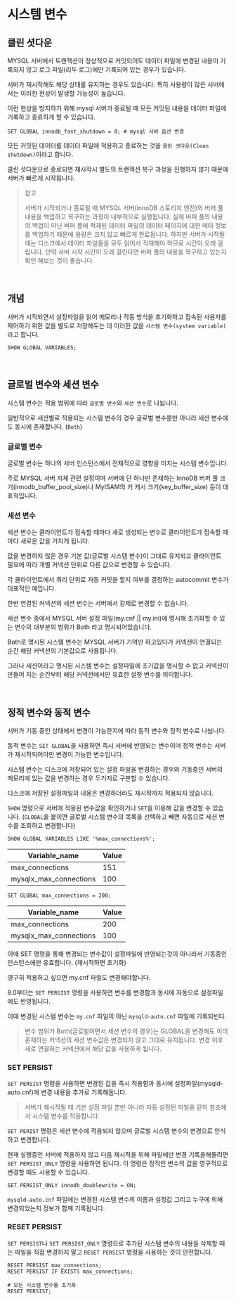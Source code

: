 # 시스템 변수

## 클린 셧다운

MYSQL 서버에서 트랜잭션이 정상적으로 커밋되어도 데이터 파일에 변경된 내용이 기록되지 않고 로그 파일(리두 로그)에만 기록되어 있는 경우가 있습니다.

서버가 재시작해도 해당 상태를 유지하는 경우도 있습니다. 특히 사용량이 많은 서버에서는 이러한 현상이 발생할 가능성이 높습니다.

이런 현상을 방지하기 위해 mysql 서버가 종료될 때 모든 커밋된 내용을 데이터 파일에 기록하고 종료하게 할 수 있습니다.

```shell
SET GLOBAL innodb_fast_shutdown = 0; # mysql 서버 옵션 변경
```

모든 커밋된 데이터를 데이터 파일에 적용하고 종료하는 것을 `클린 셧다운(Clean shutdown)`이라고 합니다.

클린 셧다운으로 종료되면 재시작시 별도의 트랜잭션 복구 과정을 진행하지 않기 때문에 서버가 빠르게 시작됩니다.

> 참고  
> 
> 서버가 시작되거나 종료될 때 MYSQL 서버(innoDB 스토리지 엔진)의 버퍼 풀 내용을 백업하고 복구하는 과정이 내부적으로 실행됩니다.
> 실제 버퍼 풀의 내용의 백업이 아닌 버퍼 풀에 적재된 데이터 파일의 데이터 페이지에 대한 메타 정보를 백업하기 때문에 용량은 크지 않고 빠르게 완료됩니다.
> 하지만 서버가 시작될 때는 디스크에서 데이터 파일들을 모두 읽어서 적재해야 하므로 시간이 오래 걸립니다.
> 만약 서버 시작 시간이 오래 걸린다면 버퍼 풀의 내용을 복구하고 있는지 확인 해보는 것이 좋습니다.

<br>

## 개념

서버가 시작되면서 설정파일을 읽어 메모리나 작동 방식을 초기화하고 
접속된 사용자를 제어하기 위한 값을 별도로 저장해두는 데 이러한 값을 `시스템 변수(system variable)`라고 합니다.

```shell
SHOW GLOBAL VARIABLES;
```

<br>

## 글로벌 변수와 세션 변수

시스템 변수는 적용 범위에 따라 `글로벌 변수`와 `세션 변수`로 나뉩니다.

일반적으로 세션별로 적용되는 시스템 변수의 경우 글로벌 변수뿐만 아니라 세션 변수에도 동시에 존재합니다. (`Both`)

### 글로벌 변수

글로벌 변수는 하나의 서버 인스턴스에서 전체적으로 영향을 미치는 시스템 변수입니다.

주로 MYSQL 서버 자체 관련 설정이며 서버에 단 하나만 존재하는 InnoDB 버퍼 풀 크기(innodb_buffer_pool_size)나 
MyISAM의 키 캐시 크기(key_buffer_size) 등이 대표적입니다.

### 세션 변수

세션 변수는 클라이언트가 접속할 때마다 새로 생성되는 변수로 클라이언트가 접속할 때마다 새로운 값을 가지게 됩니다.

값을 변경하지 않은 경우 기본 값(글로벌 시스템 변수)이 그대로 유지되고 클라이언트 필요에 따라 개별 커넥션 단위로 다른 값으로 변경할 수 있습니다.

각 클라이언트에서 쿼리 단위로 자동 커밋을 할지 여부를 결정하는 autocommit 변수가 대표적인 예입니다.

한번 연결된 커넥션의 세션 변수는 서버에서 강제로 변경할 수 없습니다.

세션 변수 중에서 MYSQL 서버 설정 파일(my.cnf || my.ini)에 명시해 초기화할 수 있는 변수의 대부분의 범위가 Both 라고 명시되어있습니다.

Both로 명시된 시스템 변수는 MYSQL 서버가 기억만 하고있다가 커넥션이 연결되는 순간 해당 커넥션의 기본값으로 사용됩니다.

그러나 세션이라고 명시된 시스템 변수는 설정파일에 초기값을 명시할 수 없고 커넥션이 만들어 지는 순간부터 해당 커넥션에서만 유효한 설정 변수를 의미합니다.

<br>

## 정적 변수와 동적 변수

서버가 기동 중인 상태에서 변경이 가능한지에 따라 동적 변수와 정적 변수로 나뉩니다.

동적 변수는 `SET GLOBAL`을 사용하면 즉시 서버에 반영되는 변수이며 정적 변수는 서버가 재시작되어야만 변경이 가능한 변수입니다.

시스템 변수는 디스크에 저장되어 있는 설정 파일을 변경하는 경우와 기동중인 서버의 메모리에 있는 값을 변경하는 경우 두가지로 구분할 수 있습니다.

디스크에 저장된 설정파일의 내용은 변경하더라도 재시작까지 적용되지 않습니다.

`SHOW` 명령으로 서버에 적용된 변수값을 확인하거나 `SET`을 이용해 값을 변경할 수 있습니다. (`GLOBAL`을 붙이면 글로벌 시스템 변수의 목록을 선택하고 빼면 자동으로 세션 변수를 조회하고 변경합니다)

```shell
SHOW GLOBAL VARIABLES LIKE '%max_connections%';
```

| Variable_name | Value |
|---------------|-------|
| max_connections | 151   |
| mysqlx_max_connections | 100   |

```shell
SET GLOBAL max_connections = 200;
```

| Variable_name | Value |
|---------------|-------|
| max_connections | 200   |
| mysqlx_max_connections | 100   |

이때 SET 명령을 통해 변경되는 변수값이 설정파일에 반영되는것이 아니라서 기동중인 인스턴스에만 유효합니다. (재시작하면 초기화)

영구히 적용하고 싶으면 my.cnf 파일도 변경해야합니다. 

8.0부터는 `SET PERSIST` 명령을 사용하면 변수를 변경함과 동시에 자동으로 설정파일에도 반영됩니다.

이때 변경된 시스템 변수는 `my.cnf` 파일이 아닌 `mysqld-auto.cnf` 파일에 기록되빈다.

> 변수 범위가 Both(글로벌이면서 세션 변수의 경우)는 GLOBAL을 변경해도 이미 존재하는 커넥션의 세션 변수값은 변경되지 않고 그대로 유지됩니다.
> 변경 이후 새로 연결하는 커넥션에서 해당 값을 사용하게 됩니다.

### SET PERSIST

`SET PERSIST` 명령을 사용하면 변경된 값을 즉시 적용함과 동시에 설정파일(mysqld-auto.cnf)에 변경 내용을 추가로 기록해둡니다.

> 서버가 재시작될 때 기본 설정 파일 뿐만 아니라 자동 설정된 파일을 같이 참조해서 시스템 변수를 적용합니다.

`SET PERIST` 명령은 세션 변수에 적용되지 않으며 글로벌 시스템 변수의 변경으로 인식하고 변경합니다.

현재 실행중인 서버에 적용하지 않고 다음 재시작을 위해 파일에만 변경 기록을해둘려면 `SET PERSIST_ONLY` 명령을 사용하면 됩니다. 
이 명령은 정적인 변수의 값을 영구적으로 변경할 때도 사용할 수 있습니다.

```shell
SET PERSIST_ONLY innodb_doublewrite = ON;
```

`mysqld-auto.cnf` 파일에는 변경된 시스템 변수의 이름과 설정값 그리고 누구에 의해 변경되었는지 정보가 함꼐 기록됩니다.

### RESET PERSIST

`SET PERSIST`나 `SET PERSIST_ONLY` 명령으로 추가된 시스템 변수의 내용을 삭제할 때는 파일을 직접 변경하지 말고 `RESET PERSIST` 명령을 사용하는 것이 안전합니다.

```shell
RESET PERSIST max_connections;
RESET PERSIST IF EXISTS max_connections;

# 모든 시스템 변수를 초기화
RESET PERSIST;
```
